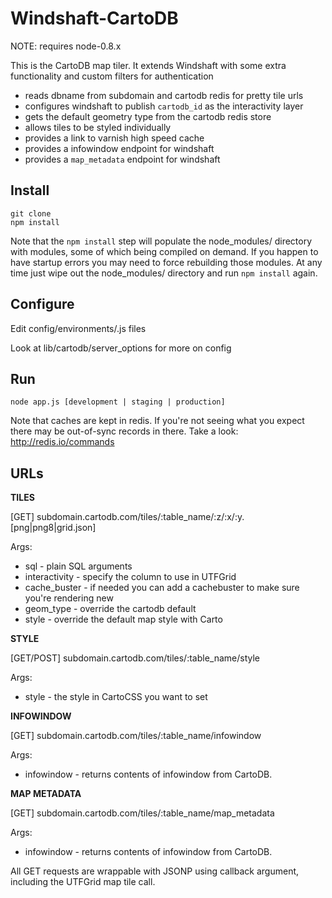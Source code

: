 Windshaft-CartoDB
==================

NOTE: requires node-0.8.x

This is the CartoDB map tiler. It extends Windshaft with some extra
functionality and custom filters for authentication

* reads dbname from subdomain and cartodb redis for pretty tile urls
* configures windshaft to publish ``cartodb_id`` as the interactivity layer
* gets the default geometry type from the cartodb redis store
* allows tiles to be styled individually
* provides a link to varnish high speed cache
* provides a infowindow endpoint for windshaft
* provides a ``map_metadata`` endpoint for windshaft

Install
-------

```
git clone
npm install
```

Note that the ```npm install``` step will populate the node_modules/
directory with modules, some of which being compiled on demand. If you
happen to have startup errors you may need to force rebuilding those
modules. At any time just wipe out the node_modules/ directory and run
```npm install``` again.

Configure
---------

Edit config/environments/<env>.js files

Look at lib/cartodb/server_options for more on config

Run
---

```
node app.js [development | staging | production]
```

Note that caches are kept in redis. If you're not seeing what
you expect there may be out-of-sync records in there.
Take a look: http://redis.io/commands


URLs
----

**TILES**

[GET] subdomain.cartodb.com/tiles/:table_name/:z/:x/:y.[png|png8|grid.json]

Args:

* sql - plain SQL arguments
* interactivity - specify the column to use in UTFGrid
* cache_buster - if needed you can add a cachebuster to make sure you're
  rendering new
* geom_type - override the cartodb default
* style - override the default map style with Carto


**STYLE**

[GET/POST] subdomain.cartodb.com/tiles/:table_name/style

Args:

* style - the style in CartoCSS you want to set


**INFOWINDOW**

[GET] subdomain.cartodb.com/tiles/:table_name/infowindow

Args:

* infowindow - returns contents of infowindow from CartoDB.


**MAP METADATA**

[GET] subdomain.cartodb.com/tiles/:table_name/map_metadata

Args:

* infowindow - returns contents of infowindow from CartoDB.


All GET requests are wrappable with JSONP using callback argument,
including the UTFGrid map tile call.
